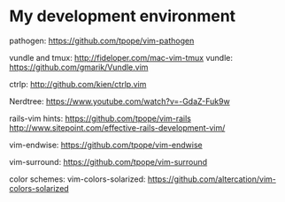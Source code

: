 # My development environment

pathogen: https://github.com/tpope/vim-pathogen

vundle and tmux: http://fideloper.com/mac-vim-tmux
  vundle: https://github.com/gmarik/Vundle.vim

ctrlp: http://github.com/kien/ctrlp.vim

Nerdtree: https://www.youtube.com/watch?v=-GdaZ-Fuk9w

rails-vim hints: https://github.com/tpope/vim-rails
http://www.sitepoint.com/effective-rails-development-vim/

vim-endwise: https://github.com/tpope/vim-endwise 

vim-surround: https://github.com/tpope/vim-surround


color schemes:
vim-colors-solarized: https://github.com/altercation/vim-colors-solarized


